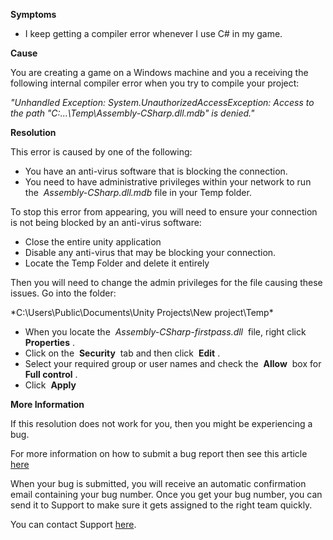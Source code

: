 

**Symptoms**


- I keep getting a compiler error whenever I use C# in my game.



**Cause**



You are creating a game on a Windows machine and you a receiving the following internal compiler error when you try to compile your project:



*"Unhandled Exception: System.UnauthorizedAccessException: Access to the path "C:\...\Temp\Assembly-CSharp.dll.mdb" is denied."*



**Resolution**



This error is caused by one of the following:


- You have an anti-virus software that is blocking the connection.
- You need to have administrative privileges within your network to run the  *Assembly-CSharp.dll.mdb* file in your Temp folder.



To stop this error from appearing, you will need to ensure your connection is not being blocked by an anti-virus software:


- Close the entire unity application
- Disable any anti-virus that may be blocking your connection.
- Locate the Temp Folder and delete it entirely



Then you will need to change the admin privileges for the file causing these issues. Go into the folder:



*C:\Users\Public\Documents\Unity Projects\New project\Temp\*


- When you locate the  *Assembly-CSharp-firstpass.dll*  file, right click  **Properties** .
- Click on the  **Security**  tab and then click  **Edit** .
- Select your required group or user names and check the  **Allow**  box for  **Full control** .
- Click  **Apply**



**More Information**



If this resolution does not work for you, then you might be experiencing a bug.



For more information on how to submit a bug report then see this article [here](/hc/en-us/articles/206336985-How-do-I-submit-a-bug-report-)



When your bug is submitted, you will receive an automatic confirmation email containing your bug number. Once you get your bug number, you can send it to Support to make sure it gets assigned to the right team quickly.



You can contact Support [here](/hc/en-us/requests/new).





